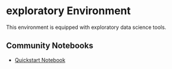 
# exploratory Environment

This environment is equipped with exploratory data science tools.

## Community Notebooks

- [Quickstart Notebook](./quickstart.ipynb)
